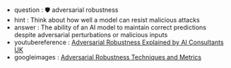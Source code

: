- question : 🛡️ adversarial robustness
- hint : Think about how well a model can resist malicious attacks
- answer : The ability of an AI model to maintain correct predictions despite adversarial perturbations or malicious inputs
- youtubereference : <a href="https://www.youtube.com/watch?v=r-3rT-nI6sI" target="_blank">Adversarial Robustness Explained by AI Consultants UK</a>
- googleimages : <a href="https://www.google.com/search?q=adversarial+robustness+AI+model+defense&tbm=isch" target="_blank">Adversarial Robustness Techniques and Metrics</a>